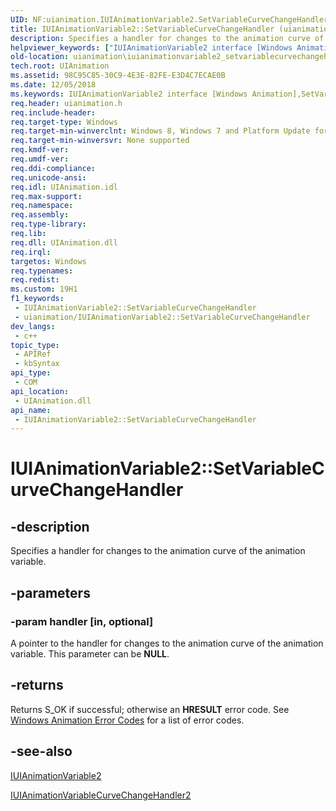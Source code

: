 ```yaml
---
UID: NF:uianimation.IUIAnimationVariable2.SetVariableCurveChangeHandler
title: IUIAnimationVariable2::SetVariableCurveChangeHandler (uianimation.h)
description: Specifies a handler for changes to the animation curve of the animation variable.
helpviewer_keywords: ["IUIAnimationVariable2 interface [Windows Animation]","SetVariableCurveChangeHandler method","IUIAnimationVariable2.SetVariableCurveChangeHandler","IUIAnimationVariable2::SetVariableCurveChangeHandler","SetVariableCurveChangeHandler","SetVariableCurveChangeHandler method [Windows Animation]","SetVariableCurveChangeHandler method [Windows Animation]","IUIAnimationVariable2 interface","uianimation.iuianimationvariable2_setvariablecurvechangehandler","uianimation/IUIAnimationVariable2::SetVariableCurveChangeHandler"]
old-location: uianimation\iuianimationvariable2_setvariablecurvechangehandler.htm
tech.root: UIAnimation
ms.assetid: 98C95C85-30C9-4E3E-82FE-E3D4C7ECAE0B
ms.date: 12/05/2018
ms.keywords: IUIAnimationVariable2 interface [Windows Animation],SetVariableCurveChangeHandler method, IUIAnimationVariable2.SetVariableCurveChangeHandler, IUIAnimationVariable2::SetVariableCurveChangeHandler, SetVariableCurveChangeHandler, SetVariableCurveChangeHandler method [Windows Animation], SetVariableCurveChangeHandler method [Windows Animation],IUIAnimationVariable2 interface, uianimation.iuianimationvariable2_setvariablecurvechangehandler, uianimation/IUIAnimationVariable2::SetVariableCurveChangeHandler
req.header: uianimation.h
req.include-header: 
req.target-type: Windows
req.target-min-winverclnt: Windows 8, Windows 7 and Platform Update for Windows 7 [desktop apps \| UWP apps]
req.target-min-winversvr: None supported
req.kmdf-ver: 
req.umdf-ver: 
req.ddi-compliance: 
req.unicode-ansi: 
req.idl: UIAnimation.idl
req.max-support: 
req.namespace: 
req.assembly: 
req.type-library: 
req.lib: 
req.dll: UIAnimation.dll
req.irql: 
targetos: Windows
req.typenames: 
req.redist: 
ms.custom: 19H1
f1_keywords:
 - IUIAnimationVariable2::SetVariableCurveChangeHandler
 - uianimation/IUIAnimationVariable2::SetVariableCurveChangeHandler
dev_langs:
 - c++
topic_type:
 - APIRef
 - kbSyntax
api_type:
 - COM
api_location:
 - UIAnimation.dll
api_name:
 - IUIAnimationVariable2::SetVariableCurveChangeHandler
---
```


# IUIAnimationVariable2::SetVariableCurveChangeHandler


## -description

Specifies a handler for changes to the animation curve of the animation variable.

## -parameters

### -param handler [in, optional]

A pointer to the handler for changes to the animation curve of the animation variable. This parameter can be <b>NULL</b>.

## -returns

Returns S_OK if successful; otherwise an <b>HRESULT</b> error code. See <a href="/windows/desktop/UIAnimation/uianimation-error-codes">Windows Animation Error Codes</a> for a list of error codes.

## -see-also

<a href="/windows/desktop/api/uianimation/nn-uianimation-iuianimationvariable2">IUIAnimationVariable2</a>



<a href="/windows/desktop/api/uianimation/nn-uianimation-iuianimationvariablecurvechangehandler2">IUIAnimationVariableCurveChangeHandler2</a>

